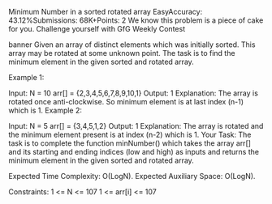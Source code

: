 Minimum Number in a sorted rotated array
EasyAccuracy: 43.12%Submissions: 68K+Points: 2
We know this problem is a piece of cake for you. Challenge yourself with GfG Weekly Contest 

banner
Given an array of distinct elements which was initially sorted. This array may be rotated at some unknown point. The task is to find the minimum element in the given sorted and rotated array. 

Example 1:

Input:
N = 10
arr[] = {2,3,4,5,6,7,8,9,10,1}
Output: 1
Explanation: The array is rotated 
once anti-clockwise. So minimum 
element is at last index (n-1) 
which is 1.
Example 2:

Input:
N = 5
arr[] = {3,4,5,1,2}
Output: 1
Explanation: The array is rotated 
and the minimum element present is
at index (n-2) which is 1.
Your Task:
The task is to complete the function minNumber() which takes the array arr[] and its starting and ending indices (low and high) as inputs and returns the minimum element in the given sorted and rotated array.

Expected Time Complexity: O(LogN).
Expected Auxiliary Space: O(LogN).

Constraints:
1 <= N <= 107
1 <= arr[i] <= 107